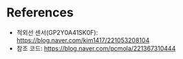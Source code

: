 # References

* 적외선 센서(GP2Y0A41SK0F): https://blog.naver.com/kim1417/221053208104
* 참조 코드: https://blog.naver.com/pcmola/221367310444
